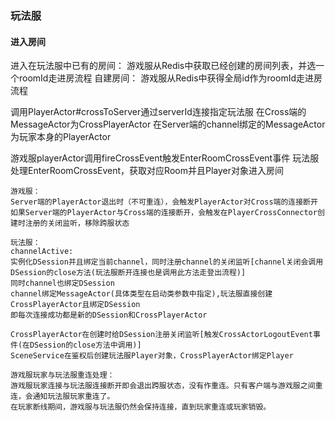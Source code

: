 ### 玩法服

#### 进入房间
进入在玩法服中已有的房间：
游戏服从Redis中获取已经创建的房间列表，并选一个roomId走进房流程
自建房间：
游戏服从Redis中获得全局id作为roomId走进房流程

调用PlayerActor#crossToServer通过serverId连接指定玩法服
在Cross端的MessageActor为CrossPlayerActor
在Server端的channel绑定的MessageActor为玩家本身的PlayerActor

游戏服playerActor调用fireCrossEvent触发EnterRoomCrossEvent事件
玩法服处理EnterRoomCrossEvent，获取对应Room并且Player对象进入房间



```
游戏服：
Server端的PlayerActor退出时（不可重连），会触发PlayerActor对Cross端的连接断开
如果Server端的PlayerActor与Cross端的连接断开，会触发在PlayerCrossConnector创建时注册的关闭监听，移除跨服状态

玩法服：
channelActive:
实例化DSession并且绑定当前channel，同时注册channel的关闭监听[channel关闭会调用DSession的close方法(玩法服断开连接也是调用此方法走登出流程)]
同时channel也绑定DSession
channel绑定MessageActor(具体类型在启动类参数中指定),玩法服直接创建CrossPlayerActor且绑定DSession
即每次连接成功都是新的DSession和CrossPlayerActor

CrossPlayerActor在创建时给DSession注册关闭监听[触发CrossActorLogoutEvent事件(在DSession的close方法中调用)]
SceneService在鉴权后创建玩法服Player对象，CrossPlayerActor绑定Player

游戏服玩家与玩法服重连处理：
游戏服玩家连接与玩法服连接断开即会退出跨服状态，没有作重连。只有客户端与游戏服之间重连，会通知玩法服玩家重连了。
在玩家断线期间，游戏服与玩法服仍然会保持连接，直到玩家重连或玩家销毁。

```